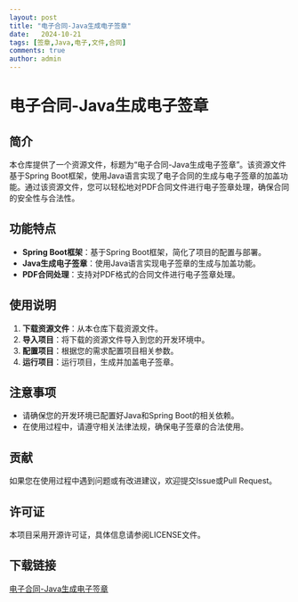 ```yaml
---
layout: post
title: "电子合同-Java生成电子签章"
date:   2024-10-21
tags: [签章,Java,电子,文件,合同]
comments: true
author: admin
---
```

# 电子合同-Java生成电子签章

## 简介
本仓库提供了一个资源文件，标题为“电子合同-Java生成电子签章”。该资源文件基于Spring Boot框架，使用Java语言实现了电子合同的生成与电子签章的加盖功能。通过该资源文件，您可以轻松地对PDF合同文件进行电子签章处理，确保合同的安全性与合法性。

## 功能特点
- **Spring Boot框架**：基于Spring Boot框架，简化了项目的配置与部署。
- **Java生成电子签章**：使用Java语言实现电子签章的生成与加盖功能。
- **PDF合同处理**：支持对PDF格式的合同文件进行电子签章处理。

## 使用说明
1. **下载资源文件**：从本仓库下载资源文件。
2. **导入项目**：将下载的资源文件导入到您的开发环境中。
3. **配置项目**：根据您的需求配置项目相关参数。
4. **运行项目**：运行项目，生成并加盖电子签章。

## 注意事项
- 请确保您的开发环境已配置好Java和Spring Boot的相关依赖。
- 在使用过程中，请遵守相关法律法规，确保电子签章的合法使用。

## 贡献
如果您在使用过程中遇到问题或有改进建议，欢迎提交Issue或Pull Request。

## 许可证
本项目采用开源许可证，具体信息请参阅LICENSE文件。

## 下载链接

[电子合同-Java生成电子签章](https://pan.quark.cn/s/1f5df0b0b471)